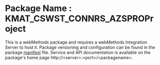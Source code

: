 # Package Name : KMAT_CSWST_CONNRS_AZSPROProject
This is a webMethods package and requires a webMethods Integration Server to host it. Package versioning and configuration can be found in the package [manifest](./KMAT_CSWST_CONNRS_AZSPROProject/manifest.v3) file. Service and API documentation is available on the package's home page http://&lt;server&gt;:&lt;port&gt;/&lt;packagename>.